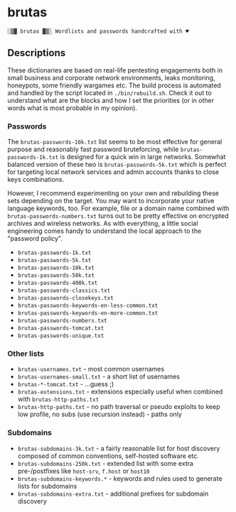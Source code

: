 # brutas

    ░▒▓ brutas ▓▒░ Wordlists and passwords handcrafted with ♥

## Descriptions

These dictionaries are based on real-life pentesting engagements both in small business and corporate network environments, leaks monitoring, honeypots, some friendly wargames etc. The build process is automated and handled by the script located in `./bin/rebuild.sh`. Check it out to understand what are the blocks and how I set the priorities (or in other words what is most probable in my opinion).

### Passwords

The `brutas-passwords-10k.txt` list seems to be most effective for general purpose and reasonably fast password bruteforcing, while `brutas-passwords-1k.txt` is designed for a quick win in large networks. Somewhat balanced version of these two is `brutas-passwords-5k.txt` which is perfect for targeting local network services and admin accounts thanks to close keys combinations.

However, I recommend experimenting on your own and rebuilding these sets depending on the target. You may want to incorporate your native language keywords, too. For example, file or a domain name combined with `brutas-passwords-numbers.txt` turns out to be pretty effective on encrypted archives and wireless networks. As with everything, a little social engineering comes handy to understand the local approach to the "password policy".

* `brutas-passwords-1k.txt`
* `brutas-passwords-5k.txt`
* `brutas-passwords-10k.txt`
* `brutas-passwords-50k.txt`
* `brutas-passwords-400k.txt`
* `brutas-passwords-classics.txt`
* `brutas-passwords-closekeys.txt`
* `brutas-passwords-keywords-en-less-common.txt`
* `brutas-passwords-keywords-en-more-common.txt`
* `brutas-passwords-numbers.txt`
* `brutas-passwords-tomcat.txt`
* `brutas-passwords-unique.txt`

### Other lists

* `brutas-usernames.txt` - most common usernames
* `brutas-usernames-small.txt` - a short list of usernames
* `brutas-*-tomcat.txt` - ...guess ;)
* `brutas-extensions.txt` - extensions especially useful when combined with `brutas-http-paths.txt`
* `brutas-http-paths.txt` - no path traversal or pseudo exploits to keep low profile, no subs (use recursion instead) - paths only

### Subdomains

* `brutas-subdomains-3k.txt` - a fairly reasonable list for host discovery composed of common conventions, self-hosted software etc.
* `brutas-subdomains-250k.txt` - extended list with some extra pre-/postfixes like `host-srv`, `f.host` or `host10`
* `brutas-subdomains-keywords.*` - keywords and rules used to generate lists for subdomains
* `brutas-subdomains-extra.txt` - additional prefixes for subdomain discovery